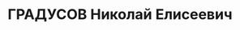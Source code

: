 ---
title: ГРАДУСОВ Николай Елисеевич
description: "1894 г.р., русский, член ВКП(б) с 1917, нач. политотдела 41 СД ХВО,\
  \ бригадный комиссар (02.01.1936). \n  Арестован 29.09.1937. Приговор: 27.11.1937\
  \ - Харьков. \n  Реабилитирован 05.09.1957"
---